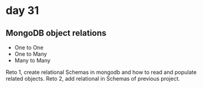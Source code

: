 # day 31

## MongoDB object relations

- One to One
- One to Many
- Many to Many

Reto 1, create relational Schemas in mongodb and how to read and populate related objects.
Reto 2, add relational in Schemas of previous project.